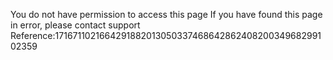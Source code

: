 You do not have permission to access this page If you have found this page in error, please contact support Reference:171671102166429188201305033746864286240820034968299102359